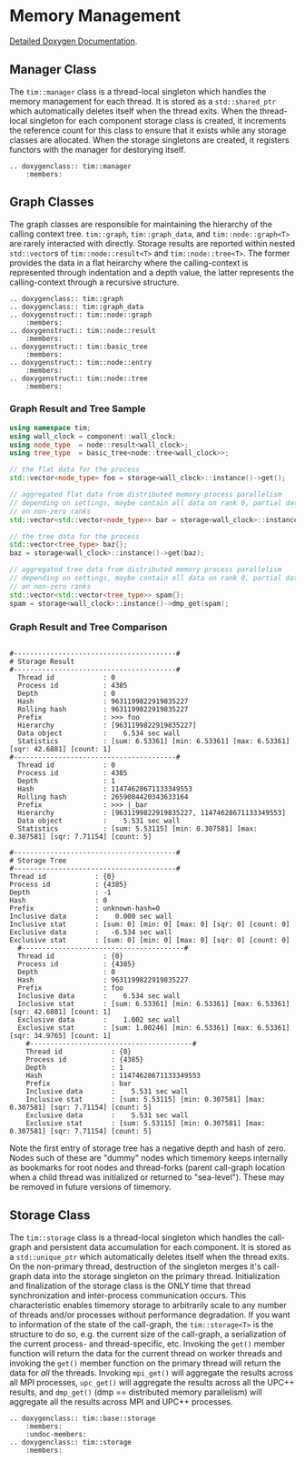 # Memory Management

[Detailed Doxygen Documentation](../doxygen.md).

## Manager Class

The `tim::manager` class is a thread-local singleton which handles the memory management for each thread.
It is stored as a `std::shared_ptr` which automatically deletes itself when the thread exits.
When the thread-local singleton for each component storage class is created, it increments the reference
count for this class to ensure that it exists while any storage classes are allocated. When the
storage singletons are created, it registers functors with the manager for destorying itself.

```eval_rst
.. doxygenclass:: tim::manager
    :members:
```

## Graph Classes

The graph classes are responsible for maintaining the hierarchy of the calling context tree.
`tim::graph`, `tim::graph_data`, and `tim::node::graph<T>` are rarely interacted with directly.
Storage results are reported within nested `std::vector`s of `tim::node::result<T>` and
`tim::node::tree<T>`. The former provides the data in a flat heirarchy where the calling-context
is represented through indentation and a depth value, the latter represents the
calling-context through a recursive structure.

```eval_rst
.. doxygenclass:: tim::graph
.. doxygenclass:: tim::graph_data
.. doxygenstruct:: tim::node::graph
    :members:
.. doxygenstruct:: tim::node::result
    :members:
.. doxygenstruct:: tim::basic_tree
    :members:
.. doxygenstruct:: tim::node::entry
    :members:
.. doxygenstruct:: tim::node::tree
    :members:
```

### Graph Result and Tree Sample

```cpp
using namespace tim;
using wall_clock = component::wall_clock;
using node_type  = node::result<wall_clock>;
using tree_type  = basic_tree<node::tree<wall_clock>>;

// the flat data for the process
std::vector<node_type> foo = storage<wall_clock>::instance()->get();

// aggregated flat data from distributed memory process parallelism
// depending on settings, maybe contain all data on rank 0, partial data, or no data
// on non-zero ranks
std::vector<std::vector<node_type>> bar = storage<wall_clock>::instance()->dmp_get();

// the tree data for the process
std::vector<tree_type> baz{};
baz = storage<wall_clock>::instance()->get(baz);

// aggregated tree data from distributed memory process parallelism
// depending on settings, maybe contain all data on rank 0, partial data, or no data
// on non-zero ranks
std::vector<std::vector<tree_type>> spam{};
spam = storage<wall_clock>::instance()->dmp_get(spam);
```

### Graph Result and Tree Comparison

```console

#----------------------------------------#
# Storage Result
#----------------------------------------#
  Thread id            : 0
  Process id           : 4385
  Depth                : 0
  Hash                 : 9631199822919835227
  Rolling hash         : 9631199822919835227
  Prefix               : >>> foo
  Hierarchy            : [9631199822919835227]
  Data object          :    6.534 sec wall
  Statistics           : [sum: 6.53361] [min: 6.53361] [max: 6.53361] [sqr: 42.6881] [count: 1]
#----------------------------------------#
  Thread id            : 0
  Process id           : 4385
  Depth                : 1
  Hash                 : 11474628671133349553
  Rolling hash         : 2659084420343633164
  Prefix               : >>> |_bar
  Hierarchy            : [9631199822919835227, 11474628671133349553]
  Data object          :    5.531 sec wall
  Statistics           : [sum: 5.53115] [min: 0.307581] [max: 0.307581] [sqr: 7.71154] [count: 5]

#----------------------------------------#
# Storage Tree
#----------------------------------------#
Thread id            : {0}
Process id           : {4385}
Depth                : -1
Hash                 : 0
Prefix               : unknown-hash=0
Inclusive data       :    0.000 sec wall
Inclusive stat       : [sum: 0] [min: 0] [max: 0] [sqr: 0] [count: 0]
Exclusive data       :   -6.534 sec wall
Exclusive stat       : [sum: 0] [min: 0] [max: 0] [sqr: 0] [count: 0]
  #----------------------------------------#
  Thread id            : {0}
  Process id           : {4385}
  Depth                : 0
  Hash                 : 9631199822919835227
  Prefix               : foo
  Inclusive data       :    6.534 sec wall
  Inclusive stat       : [sum: 6.53361] [min: 6.53361] [max: 6.53361] [sqr: 42.6881] [count: 1]
  Exclusive data       :    1.002 sec wall
  Exclusive stat       : [sum: 1.00246] [min: 6.53361] [max: 6.53361] [sqr: 34.9765] [count: 1]
    #----------------------------------------#
    Thread id            : {0}
    Process id           : {4385}
    Depth                : 1
    Hash                 : 11474628671133349553
    Prefix               : bar
    Inclusive data       :    5.531 sec wall
    Inclusive stat       : [sum: 5.53115] [min: 0.307581] [max: 0.307581] [sqr: 7.71154] [count: 5]
    Exclusive data       :    5.531 sec wall
    Exclusive stat       : [sum: 5.53115] [min: 0.307581] [max: 0.307581] [sqr: 7.71154] [count: 5]
```

Note the first entry of storage tree has a negative depth and hash of zero. Nodes such of these
are "dummy" nodes which timemory keeps internally as bookmarks for root nodes and thread-forks
(parent call-graph location when a child thread was initialized or returned to "sea-level").
These may be removed in future versions of timemory.

## Storage Class

The `tim::storage` class is a thread-local singleton which handles the call-graph and persistent
data accumulation for each component. It is stored as a `std::unique_ptr` which automatically deletes
itself when the thread exits. On the non-primary thread, destruction of the singleton merges it's
call-graph data into the storage singleton on the primary thread. Initialization and finalization
of the storage class is the ONLY time that thread synchronization and inter-process communication
occurs. This characteristic enables timemory storage to arbitrarily scale to any number of threads and/or
processes without performance degradation. If you want to information of the state of the call-graph,
the `tim::storage<T>` is the structure to do so, e.g. the current size of the call-graph, a serialization
of the current process- and thread-specific, etc. Invoking the `get()` member function will return
the data for the current thread on worker threads and invoking the `get()` member function on the primary
thread will return the data for _all_ the threads. Invoking `mpi_get()` will aggregate the results
across all MPI processes, `upc_get()` will aggregate the results across all the UPC++ results, and
`dmp_get()` (dmp == distributed memory parallelism) will aggregate all the results across MPI and UPC++
processes.

```eval_rst
.. doxygenclass:: tim::base::storage
    :members:
    :undoc-members:
.. doxygenclass:: tim::storage
    :members:
```
